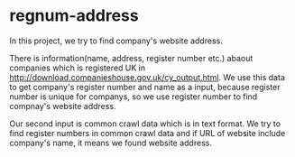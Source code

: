 regnum-address
==============
In this project, we try to find company's website address.

There is information(name, address, register number etc.) abaout companies which is registered UK in http://download.companieshouse.gov.uk/cy_output.html. We use this data to get company's register number and name as a input, because register number is unique for companys, so we use register number to find compnay's website address. 

Our second input is common crawl data which is in text format. We try to find register numbers in common crawl data and if URL of website include company's name, it means we found website address.

